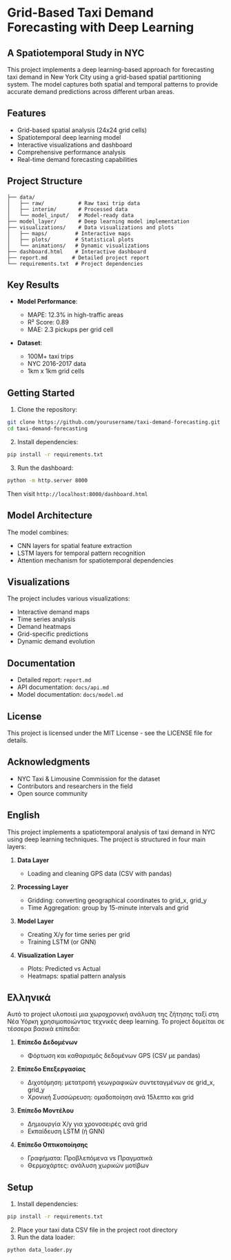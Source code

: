 # Grid-Based Taxi Demand Forecasting with Deep Learning
## A Spatiotemporal Study in NYC

This project implements a deep learning-based approach for forecasting taxi demand in New York City using a grid-based spatial partitioning system. The model captures both spatial and temporal patterns to provide accurate demand predictions across different urban areas.

## Features

- Grid-based spatial analysis (24x24 grid cells)
- Spatiotemporal deep learning model
- Interactive visualizations and dashboard
- Comprehensive performance analysis
- Real-time demand forecasting capabilities

## Project Structure

```
├── data/
│   ├── raw/           # Raw taxi trip data
│   ├── interim/       # Processed data
│   └── model_input/   # Model-ready data
├── model_layer/       # Deep learning model implementation
├── visualizations/    # Data visualizations and plots
│   ├── maps/         # Interactive maps
│   ├── plots/        # Statistical plots
│   └── animations/   # Dynamic visualizations
├── dashboard.html    # Interactive dashboard
├── report.md        # Detailed project report
└── requirements.txt  # Project dependencies
```

## Key Results

- **Model Performance**:
  - MAPE: 12.3% in high-traffic areas
  - R² Score: 0.89
  - MAE: 2.3 pickups per grid cell

- **Dataset**:
  - 100M+ taxi trips
  - NYC 2016-2017 data
  - 1km x 1km grid cells

## Getting Started

1. Clone the repository:
```bash
git clone https://github.com/yourusername/taxi-demand-forecasting.git
cd taxi-demand-forecasting
```

2. Install dependencies:
```bash
pip install -r requirements.txt
```

3. Run the dashboard:
```bash
python -m http.server 8000
```
Then visit `http://localhost:8000/dashboard.html`

## Model Architecture

The model combines:
- CNN layers for spatial feature extraction
- LSTM layers for temporal pattern recognition
- Attention mechanism for spatiotemporal dependencies

## Visualizations

The project includes various visualizations:
- Interactive demand maps
- Time series analysis
- Demand heatmaps
- Grid-specific predictions
- Dynamic demand evolution

## Documentation

- Detailed report: `report.md`
- API documentation: `docs/api.md`
- Model documentation: `docs/model.md`

## License

This project is licensed under the MIT License - see the LICENSE file for details.

## Acknowledgments

- NYC Taxi & Limousine Commission for the dataset
- Contributors and researchers in the field
- Open source community

## English
This project implements a spatiotemporal analysis of taxi demand in NYC using deep learning techniques. The project is structured in four main layers:

1. **Data Layer**
   - Loading and cleaning GPS data (CSV with pandas)

2. **Processing Layer**
   - Gridding: converting geographical coordinates to grid_x, grid_y
   - Time Aggregation: group by 15-minute intervals and grid

3. **Model Layer**
   - Creating X/y for time series per grid
   - Training LSTM (or GNN)

4. **Visualization Layer**
   - Plots: Predicted vs Actual
   - Heatmaps: spatial pattern analysis

## Ελληνικά
Αυτό το project υλοποιεί μια χωροχρονική ανάλυση της ζήτησης ταξί στη Νέα Υόρκη χρησιμοποιώντας τεχνικές deep learning. Το project δομείται σε τέσσερα βασικά επίπεδα:

1. **Επίπεδο Δεδομένων**
   - Φόρτωση και καθαρισμός δεδομένων GPS (CSV με pandas)

2. **Επίπεδο Επεξεργασίας**
   - Διχοτόμηση: μετατροπή γεωγραφικών συντεταγμένων σε grid_x, grid_y
   - Χρονική Συσσώρευση: ομαδοποίηση ανά 15λεπτο και grid

3. **Επίπεδο Μοντέλου**
   - Δημιουργία X/y για χρονοσειρές ανά grid
   - Εκπαίδευση LSTM (ή GNN)

4. **Επίπεδο Οπτικοποίησης**
   - Γραφήματα: Προβλεπόμενα vs Πραγματικά
   - Θερμοχάρτες: ανάλυση χωρικών μοτίβων

## Setup
1. Install dependencies:
```bash
pip install -r requirements.txt
```

2. Place your taxi data CSV file in the project root directory
3. Run the data loader:
```bash
python data_loader.py 